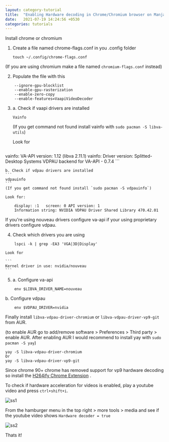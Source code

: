 ```yaml
---
layout: category-tutorial
title:  "Enabling Hardware decoding in Chrome/Chromium browser on Manjaro"
date:   2021-07-19 14:24:56 +0530
categories: tutorials
---
```


Install chrome or chromium

1. Create a file named chrome-flags.conf in you .config folder
	```
	touch ~/.config/chrome-flags.conf
	```

(If you are using chromium make a file named `chromium-flags.conf` instead)

2. Populate the file with this
```
	--ignore-gpu-blocklist
	--enable-gpu-rasterization
	--enable-zero-copy
	--enable-features=VaapiVideoDecoder
```
3. a. Check if vaapi drivers are installed

	```
	Vainfo
	``` 
	(If you get command not found install vainfo with `sudo pacman -S libva-utils`)

	Look for 
	```
vainfo: VA-API version: 1.12 (libva 2.11.1)
vainfo: Driver version: Splitted-Desktop Systems VDPAU backend for VA-API - 0.7.4
	```

	b. Check if vdpau drivers are installed
	```
	vdpauinfo
	```
	(If you get command not found install `sudo pacman -S vdpauinfo`)

	Look for:
```
	display: :1   screen: 0	API version: 1
	Information string: NVIDIA VDPAU Driver Shared Library 470.42.01
```
If you're using nouveau drivers configure va-api if your using proprietary drivers configure vdpau.

4. Check which drivers you are using
```
	lspci -k | grep -EA3 'VGA|3D|Display'
```

	Look for

	```
	Kernel driver in use: nvidia/nouveau
	```

5. a. Configure va-api
```
	env $LIBVA_DRIVER_NAME=nouveau
```
b. Configure vdpau
```
	env $VDPAU_DRIVER=nvidia
```

Finally install `libva-vdpau-driver-chromium` or `libva-vdpau-driver-vp9-git` from AUR.

(to enable AUR go to add/remove software > Preferences > Third party > enable AUR. After enabling AUR I would recommend to install yay with `sudo pacman -S yay`)

	yay -S libva-vdpau-driver-chromium
	Or
	yay -S libva-vdpau-driver-vp9-git

Since chrome 90+ chrome has removed support for vp9 hardware decoding so install the [H264ify Chrome Extension](https://chrome.google.com/webstore/detail/h264ify/aleakchihdccplidncghkekgioiakgal?hl=en) .

To check if hardware acceleration for videos is enabled, play a youtube video and press `ctrl+shift+i`.

![ss1](https://i.imgur.com/pBF4XO2.png)

From the hamburger menu in the top right > more tools > media and see if the youtube video shows `Hardware decoder = true`

![ss2](https://i.imgur.com/JxoZz8a.png)

Thats it!

